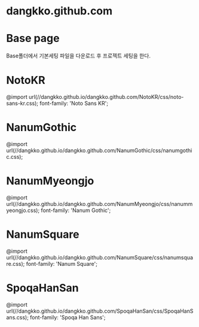 # dangkko.github.com
# Base page
Base폴더에서 기본세팅 파일을 다운로드 후 프로젝트 세팅을 한다.
# 
 
# NotoKR
@import url(//dangkko.github.io/dangkko.github.com/NotoKR/css/noto-sans-kr.css);
font-family: 'Noto Sans KR';

# NanumGothic
@import url(//dangkko.github.io/dangkko.github.com/NanumGothic/css/nanumgothic.css);

# NanumMyeongjo
@import url(//dangkko.github.io/dangkko.github.com/NanumMyeongjo/css/nanummyeongjo.css);
font-family: 'Nanum Gothic';

# NanumSquare
@import url(//dangkko.github.io/dangkko.github.com/NanumSquare/css/nanumsquare.css);
font-family: 'Nanum Square';

# SpoqaHanSan
@import url(//dangkko.github.io/dangkko.github.com/SpoqaHanSan/css/SpoqaHanSans.css);
font-family: 'Spoqa Han Sans';
